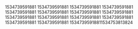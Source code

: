 1534739591881
1534739591881
1534739591881
1534739591881
1534739591881
1534739591881
1534739591881
1534739591881
1534739591881
1534739591881
1534739591881
1534739591881
1534739591881
1534739591881
15347395918811534753813824